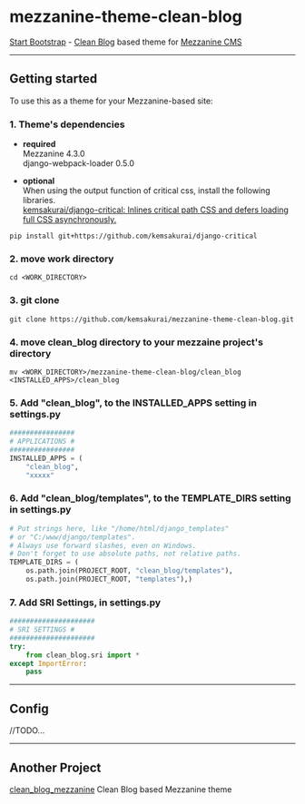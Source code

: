 # mezzanine-theme-clean-blog

[Start Bootstrap](http://startbootstrap.com/) - [Clean Blog](http://startbootstrap.com/template-overviews/clean-blog/) based theme for [Mezzanine CMS](http://mezzanine.jupo.org/)

------------------------------------------------------------------------
## Getting started
To use this as a theme for your Mezzanine-based site:

### 1. Theme's dependencies      

* **required**     
Mezzanine                  4.3.0       
django-webpack-loader      0.5.0       

* **optional**   
When using the output function of critical css, install the following libraries.    
[kemsakurai/django-critical: Inlines critical path CSS and defers loading full CSS asynchronously.](https://github.com/kemsakurai/django-critical) 
```console
pip install git+https://github.com/kemsakurai/django-critical    
```

### 2. move work directory
```
cd <WORK_DIRECTORY>
```
### 3. git clone
```
git clone https://github.com/kemsakurai/mezzanine-theme-clean-blog.git
```

### 4. move clean_blog directory to your mezzaine project's directory
```
mv <WORK_DIRECTORY>/mezzanine-theme-clean-blog/clean_blog <INSTALLED_APPS>/clean_blog
```

### 5. Add "clean_blog", to the INSTALLED_APPS setting in settings.py
```python
################
# APPLICATIONS #
################
INSTALLED_APPS = (
    "clean_blog",
    "xxxxx"
```

### 6. Add "clean_blog/templates", to the TEMPLATE_DIRS setting in settings.py
```python
# Put strings here, like "/home/html/django_templates"
# or "C:/www/django/templates".
# Always use forward slashes, even on Windows.
# Don't forget to use absolute paths, not relative paths.
TEMPLATE_DIRS = (
	os.path.join(PROJECT_ROOT, "clean_blog/templates"),
    os.path.join(PROJECT_ROOT, "templates"),)
```

### 7. Add SRI Settings, in settings.py    
```python
#####################
# SRI SETTINGS #
#####################
try:                                                                                                                                                                                
    from clean_blog.sri import *
except ImportError:
    pass

```

------------------------------------------------------------------------------
## Config    
//TODO...   

------------------------------------------------------------------------------
## Another Project
[clean_blog_mezzanine](https://github.com/vskh/clean_blog_mezzanine#clean-blog-mezzanine)
Clean Blog based Mezzanine theme
